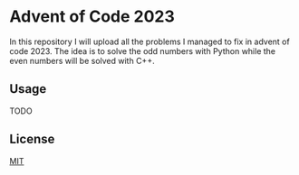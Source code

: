 # Advent of Code 2023

In this repository I will upload all the problems I managed to fix in advent of code 2023. The idea is to solve the odd numbers with Python while the even numbers will be solved with C++. 

## Usage

TODO

## License

[MIT](https://choosealicense.com/licenses/mit/)